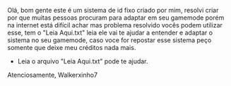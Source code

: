 Olá, bom gente este é um sistema de id fixo criado por mim, resolvi criar por que muitas
pessoas procuram para adaptar em seu gamemode porém na internet está difícil achar mas
problema resolvido vocês podem utilizar esse, tem o "Leia Aqui.txt" leia ele vai te
ajudar a entender e adaptar o sistema no seu gamemode, caso voce for repostar esse
sistema peço somente que deixe meu créditos nada mais.

* Leia o arquivo "Leia Aqui.txt" pode te ajudar.

Atenciosamente, Walkerxinho7

